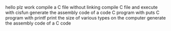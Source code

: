 hello plz work
compile a C file without linking
compile C file and execute with cisfun
generate the assembly code of a code
C program with puts
C program with printf
print the size of various types on the computer
generate the assembly code of a C code
